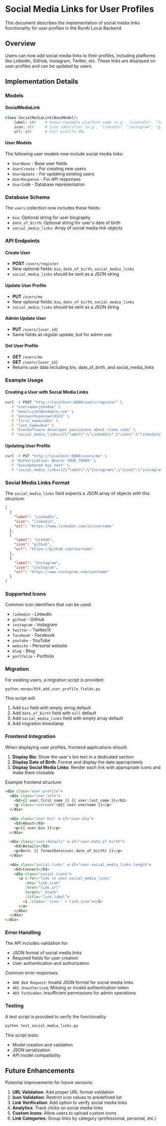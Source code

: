 # Social Media Links for User Profiles

This document describes the implementation of social media links functionality for user profiles in the RunAI Local Backend.

## Overview

Users can now add social media links to their profiles, including platforms like LinkedIn, GitHub, Instagram, Twitter, etc. These links are displayed on user profiles and can be updated by users.

## Implementation Details

### Models

#### SocialMediaLink
```python
class SocialMediaLink(BaseModel):
    label: str    # Human-readable platform name (e.g., "LinkedIn", "Instagram")
    icon: str     # Icon identifier (e.g., "linkedin", "instagram", "github")
    url: str      # Full profile URL
```

#### User Models
The following user models now include social media links:
- `UserBase` - Base user fields
- `UserCreate` - For creating new users
- `UserUpdate` - For updating existing users
- `UserResponse` - For API responses
- `UserInDB` - Database representation

### Database Schema

The `users` collection now includes these fields:
- `bio`: Optional string for user biography
- `date_of_birth`: Optional string for user's date of birth
- `social_media_links`: Array of social media link objects

### API Endpoints

#### Create User
- **POST** `/users/register`
- New optional fields: `bio`, `date_of_birth`, `social_media_links`
- `social_media_links` should be sent as a JSON string

#### Update User Profile
- **PUT** `/users/me`
- New optional fields: `bio`, `date_of_birth`, `social_media_links`
- `social_media_links` should be sent as a JSON string

#### Admin Update User
- **PUT** `/users/{user_id}`
- Same fields as regular update, but for admin use

#### Get User Profile
- **GET** `/users/me`
- **GET** `/users/{user_id}`
- Returns user data including bio, date_of_birth, and social_media_links

### Example Usage

#### Creating a User with Social Media Links
```bash
curl -X POST "http://localhost:8000/users/register" \
  -F "username=johndoe" \
  -F "email=john@example.com" \
  -F "password=password123" \
  -F "first_name=John" \
  -F "last_name=Doe" \
  -F "bio=Software developer passionate about clean code" \
  -F "social_media_links=[{\"label\":\"LinkedIn\",\"icon\":\"linkedin\",\"url\":\"https://www.linkedin.com/in/johndoe\"},{\"label\":\"GitHub\",\"icon\":\"github\",\"url\":\"https://github.com/johndoe\"}]"
```

#### Updating User Profile
```bash
curl -X PUT "http://localhost:8000/users/me" \
  -H "Authorization: Bearer YOUR_TOKEN" \
  -F "bio=Updated bio text" \
  -F "social_media_links=[{\"label\":\"Instagram\",\"icon\":\"instagram\",\"url\":\"https://www.instagram.com/johndoe\"}]"
```

### Social Media Links Format

The `social_media_links` field expects a JSON array of objects with this structure:

```json
[
  {
    "label": "LinkedIn",
    "icon": "linkedin",
    "url": "https://www.linkedin.com/in/username"
  },
  {
    "label": "GitHub",
    "icon": "github", 
    "url": "https://github.com/username"
  },
  {
    "label": "Instagram",
    "icon": "instagram",
    "url": "https://www.instagram.com/username"
  }
]
```

### Supported Icons

Common icon identifiers that can be used:
- `linkedin` - LinkedIn
- `github` - GitHub
- `instagram` - Instagram
- `twitter` - Twitter/X
- `facebook` - Facebook
- `youtube` - YouTube
- `website` - Personal website
- `blog` - Blog
- `portfolio` - Portfolio

### Migration

For existing users, a migration script is provided:
```bash
python mongo/054_add_user_profile_fields.py
```

This script will:
1. Add `bio` field with empty string default
2. Add `date_of_birth` field with `null` default
3. Add `social_media_links` field with empty array default
4. Add migration timestamp

### Frontend Integration

When displaying user profiles, frontend applications should:

1. **Display Bio**: Show the user's bio text in a dedicated section
2. **Display Date of Birth**: Format and display the date appropriately
3. **Display Social Media Links**: Render each link with appropriate icons and make them clickable

Example frontend structure:
```html
<div class="user-profile">
  <div class="user-info">
    <h2>{{ user.first_name }} {{ user.last_name }}</h2>
    <p class="username">@{{ user.username }}</p>
  </div>
  
  <div class="user-bio" v-if="user.bio">
    <h3>About</h3>
    <p>{{ user.bio }}</p>
  </div>
  
  <div class="user-details" v-if="user.date_of_birth">
    <h3>Details</h3>
    <p>Born: {{ formatDate(user.date_of_birth) }}</p>
  </div>
  
  <div class="social-links" v-if="user.social_media_links.length">
    <h3>Connect</h3>
    <div class="social-icons">
      <a v-for="link in user.social_media_links" 
         :key="link.icon"
         :href="link.url" 
         target="_blank"
         :title="link.label">
        <i :class="'icon-' + link.icon"></i>
      </a>
    </div>
  </div>
</div>
```

### Error Handling

The API includes validation for:
- JSON format of social media links
- Required fields for user creation
- User authentication and authorization

Common error responses:
- `400 Bad Request`: Invalid JSON format for social media links
- `401 Unauthorized`: Missing or invalid authentication token
- `403 Forbidden`: Insufficient permissions for admin operations

### Testing

A test script is provided to verify the functionality:
```bash
python test_social_media_links.py
```

This script tests:
- Model creation and validation
- JSON serialization
- API model compatibility

## Future Enhancements

Potential improvements for future versions:
1. **URL Validation**: Add proper URL format validation
2. **Icon Validation**: Restrict icon values to predefined list
3. **Link Verification**: Add option to verify social media links
4. **Analytics**: Track clicks on social media links
5. **Custom Icons**: Allow users to upload custom icons
6. **Link Categories**: Group links by category (professional, personal, etc.)
